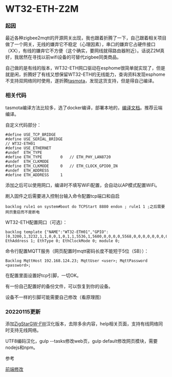 # WT32-ETH-Z2M

### 起因

最近各种zigbee2mqtt的开源网关出现，我也跟着折腾了一下，自己跟着相关项目做了一个网关，无线的嫌弃它不稳定（心理因素），串口的嫌弃它占硬件接口（XX），有线的嫌弃它不方便（这个确实，要网线就得路由器附近）。话说Z2M真好，我居然在寻找以前wifi设备的可替代zigbee同类商品。

自己做的是有线的版本，WT32-ETH网口驱动在esphome很简单就实现了，但是就是闲，折腾好了有线又想保留WT32-ETH的无线能力，查询资料发现esphome不支持双网络同时使用，遂折腾[tasmota](https://tasmota.github.io/docs/)，发现这货支持，但是得自己编译。

### 相关代码

tasmota编译方法比较多，选了docker编译，部署本地的，[编译文档](https://github.com/benzino77/tasmocompiler)。推荐云端编译。

自定义代码部分：

```
#define USE_TCP_BRIDGE
#define USE_SERIAL_BRIDGE
// WT32-ETH01
#define USE_ETHERNET
#undef  ETH_TYPE
#define ETH_TYPE        0   // ETH_PHY_LAN8720
#undef  ETH_CLKMODE
#define ETH_CLKMODE     0   // ETH_CLOCK_GPIO0_IN
#undef  ETH_ADDRESS
#define ETH_ADDRESS     1

```

添加之后可以使用网口，编译时不填写WiFi配置，会自动以AP模式配置WiFi。

刷入固件之后需要进入控制台输入命令配置tcp端口和自启

```
backlog rule1 on system#boot do TCPStart 8880 endon ; rule1 1 ;之后需要网页重启而不是断电
```

WT32-ETH配置网口（可选）：

```
backlog template {"NAME":"WT32-ETH01","GPIO":[0,3200,1,3232,1,1,0,0,1,0,1,1,5536,1,5600,0,0,0,0,5568,0,0,0,0,0,0,0,0,1,1,0,1,1,0,0,1],"FLAG":0,"BASE":1}; EthAddress 1; EthType 0; EthClockMode 0; module 0;

```

命令行配置MQTT服务（网页配置时mqtt密码长度不能短于5位（SB））：

```
Backlog MqttHost 192.168.124.23; MqttUser <user>; MqttPassword <password>;  
```

在配置里面设置好tcp引脚，一切OK。

有一份自己配置好的备份文件，可以恢复到你的设备。

设备不一样的引脚可能需要自己修改（看原理图）


### 20220115更新


添加[ZigStarGW-FW](https://github.com/xyzroe/ZigStarGW-FW)汉化版本，去除多余内容，help相关页面，支持有线网络同时支持无线网络。

UTF8编码汉化，gulp --tasks修改web页，gulp default修改网页模块，需要nodejs和npm。

参考

[前端修改](https://github.com/esprfid/esp-rfid#frontend)
